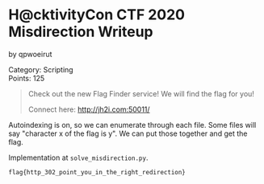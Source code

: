 # H@cktivityCon CTF 2020 Misdirection Writeup
by qpwoeirut

Category: Scripting<br>
Points: 125<br>

> Check out the new Flag Finder service! We will find the flag for you!
>
> Connect here:
> http://jh2i.com:50011/

Autoindexing is on, so we can enumerate through each file.
Some files will say "character x of the flag is y".
We can put those together and get the flag.

Implementation at `solve_misdirection.py`.

`flag{http_302_point_you_in_the_right_redirection}`